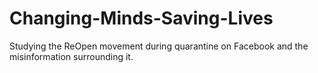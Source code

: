 # Changing-Minds-Saving-Lives
Studying the ReOpen movement during quarantine on Facebook and the misinformation surrounding it.
